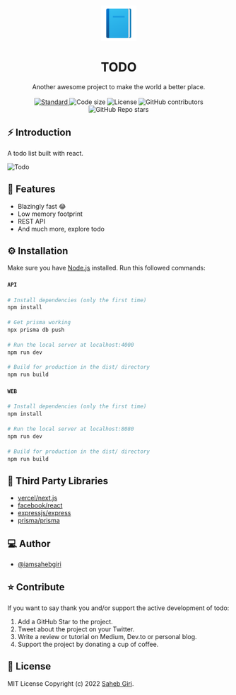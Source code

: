 <p align="center">
  <a href="https://github.com/iamsahebgiri/todo">
    <img alt="todo" height="80" src="https://raw.githubusercontent.com/iamsahebgiri/add-readme/main/static/add-readme.png">
  </a>
</p>
<h1 align="center">TODO</h1>

<div align="center">
Another awesome project to make the world a better place.
</div>

<br />

<div align="center">
  <a href="https://standardjs.com">
    <img src="https://img.shields.io/badge/code%20style-standard-brightgreen.svg?style=flat-square"
      alt="Standard" />
  </a>
  
  <img src="https://img.shields.io/github/languages/code-size/iamsahebgiri/todo?style=flat-square" alt="Code size" />

  <img src="https://img.shields.io/github/license/iamsahebgiri/todo?style=flat-square" alt="License" />

  <img alt="GitHub contributors" src="https://img.shields.io/github/contributors/iamsahebgiri/todo?style=flat-square">

  <img alt="GitHub Repo stars" src="https://img.shields.io/github/stars/iamsahebgiri/todo?style=social">
</div>

## ⚡️ Introduction

A todo list built with react.

![Todo](https://i.imgur.com/0WGIP9t.png)

## 🎯 Features

- Blazingly fast 😂
- Low memory footprint
- REST API
- And much more, explore todo

## ⚙️ Installation

Make sure you have [Node.js](https://nodejs.org/en/download/) installed.
Run this followed commands:

#### `API`

```bash
# Install dependencies (only the first time)
npm install

# Get prisma working
npx prisma db push

# Run the local server at localhost:4000
npm run dev

# Build for production in the dist/ directory
npm run build
```

#### `WEB`

```bash
# Install dependencies (only the first time)
npm install

# Run the local server at localhost:8080
npm run dev

# Build for production in the dist/ directory
npm run build
```

## 🌱 Third Party Libraries

- [vercel/next.js](https://github.com/vercel/next.js)
- [facebook/react](https://github.com/facebook/react)
- [expressjs/express](https://github.com/expressjs/express)
- [prisma/prisma](https://github.com/prisma/prisma)


## ‍💻 Author

- [@iamsahebgiri](https://github.com/iamsahebgiri)

## ⭐️ Contribute

If you want to say thank you and/or support the active development of todo:

1. Add a GitHub Star to the project.
2. Tweet about the project on your Twitter.
3. Write a review or tutorial on Medium, Dev.to or personal blog.
4. Support the project by donating a cup of coffee.

## 🧾 License

MIT License Copyright (c) 2022 [Saheb Giri](https://github.com/iamsahebgiri).
